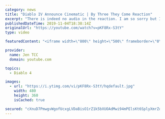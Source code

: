 ```yaml
---
category: news
title: "Diablo IV Announce Cinematic | By Three They Come Reaction"
excerpt: "There is indeed no audio in the reaction. I am so sorry but I have tried my best to salvage what I could. Check out the original video! Diablo IV Announce ..."
publishedDateTime: 2019-11-04T18:38:14Z
originalUrl: "https://youtube.com/watch?v=pKF8Rx-S3tY"
type: video

featuredContent: "<iframe width=\"800\" height=\"500\" frameborder=\"0\" src=\"https://www.youtube.com/embed/pKF8Rx-S3tY\" allow=\"accelerometer; autoplay; encrypted-media; gyroscope; picture-in-picture\" allowfullscreen></iframe>"

provider:
  name: Jen TCC
  domain: youtube.com

topics:
  - Diablo 4

images:
  - url: "https://i.ytimg.com/vi/pKF8Rx-S3tY/hqdefault.jpg"
    width: 480
    height: 360
    isCached: true

secured: "cXnuD7PmwgvWgofUcxgLVDaBisO1rZ1k5bXUOAdMwi94mPElsKt6SplyXmrZdIxE5gIZsQ0y7uG1oIQE6+cib4+hV6Iu7HXpTfcgZnyGJDEpwOjqSZSViIDRhnVJw9CuI5BLC+NpYl56bh2i+MBSasO6El8jr/w+M5/zChEp11s3S8EGnUkFGIRTWuAV3LO5UPGZMrwa/wv8iPj7o36oTiMkrW4yX46bEw4LVxoeTMCgil7ASFFNn4dyoOl1mqXSDyEP2wZgVPz4r7OmoSp/oRPCXFW/WhXteyTF3qfSyRTViuTcq5GUF0u9VH3ll3fdVNgAXS8ji6FN/50Uds2Q2o0dtBxL+jUgiZNm1lcdoEQJVlnf3Ux0MOZdpt5ZRypCL9We/l7FpQogH0EfMpyVG35HxRbVu/nD8/zt1WzNRx0u5k2cnHyDGpZb1Qxrr9kg;HdBWVFmdLGLz/gSULTLTxQ=="
---
```


